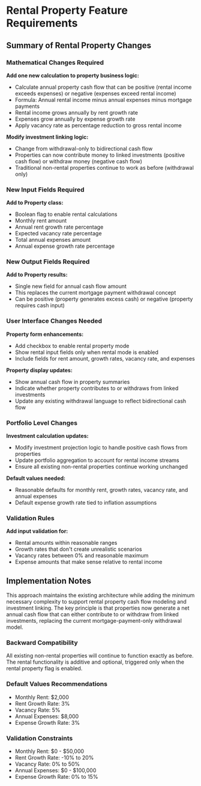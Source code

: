 # Rental Property Feature Requirements

## Summary of Rental Property Changes

### Mathematical Changes Required

**Add one new calculation to property business logic:**
- Calculate annual property cash flow that can be positive (rental income exceeds expenses) or negative (expenses exceed rental income)
- Formula: Annual rental income minus annual expenses minus mortgage payments
- Rental income grows annually by rent growth rate
- Expenses grow annually by expense growth rate
- Apply vacancy rate as percentage reduction to gross rental income

**Modify investment linking logic:**
- Change from withdrawal-only to bidirectional cash flow
- Properties can now contribute money to linked investments (positive cash flow) or withdraw money (negative cash flow)
- Traditional non-rental properties continue to work as before (withdrawal only)

### New Input Fields Required

**Add to Property class:**
- Boolean flag to enable rental calculations
- Monthly rent amount
- Annual rent growth rate percentage
- Expected vacancy rate percentage  
- Total annual expenses amount
- Annual expense growth rate percentage

### New Output Fields Required

**Add to Property results:**
- Single new field for annual cash flow amount
- This replaces the current mortgage payment withdrawal concept
- Can be positive (property generates excess cash) or negative (property requires cash input)

### User Interface Changes Needed

**Property form enhancements:**
- Add checkbox to enable rental property mode
- Show rental input fields only when rental mode is enabled
- Include fields for rent amount, growth rates, vacancy rate, and expenses

**Property display updates:**
- Show annual cash flow in property summaries
- Indicate whether property contributes to or withdraws from linked investments
- Update any existing withdrawal language to reflect bidirectional cash flow

### Portfolio Level Changes

**Investment calculation updates:**
- Modify investment projection logic to handle positive cash flows from properties
- Update portfolio aggregation to account for rental income streams
- Ensure all existing non-rental properties continue working unchanged

**Default values needed:**
- Reasonable defaults for monthly rent, growth rates, vacancy rate, and annual expenses
- Default expense growth rate tied to inflation assumptions

### Validation Rules

**Add input validation for:**
- Rental amounts within reasonable ranges
- Growth rates that don't create unrealistic scenarios
- Vacancy rates between 0% and reasonable maximum
- Expense amounts that make sense relative to rental income

## Implementation Notes

This approach maintains the existing architecture while adding the minimum necessary complexity to support rental property cash flow modeling and investment linking. The key principle is that properties now generate a net annual cash flow that can either contribute to or withdraw from linked investments, replacing the current mortgage-payment-only withdrawal model.

### Backward Compatibility

All existing non-rental properties will continue to function exactly as before. The rental functionality is additive and optional, triggered only when the rental property flag is enabled.

### Default Values Recommendations

- Monthly Rent: $2,000
- Rent Growth Rate: 3%
- Vacancy Rate: 5%
- Annual Expenses: $8,000
- Expense Growth Rate: 3%

### Validation Constraints

- Monthly Rent: $0 - $50,000
- Rent Growth Rate: -10% to 20%
- Vacancy Rate: 0% to 50%
- Annual Expenses: $0 - $100,000
- Expense Growth Rate: 0% to 15%